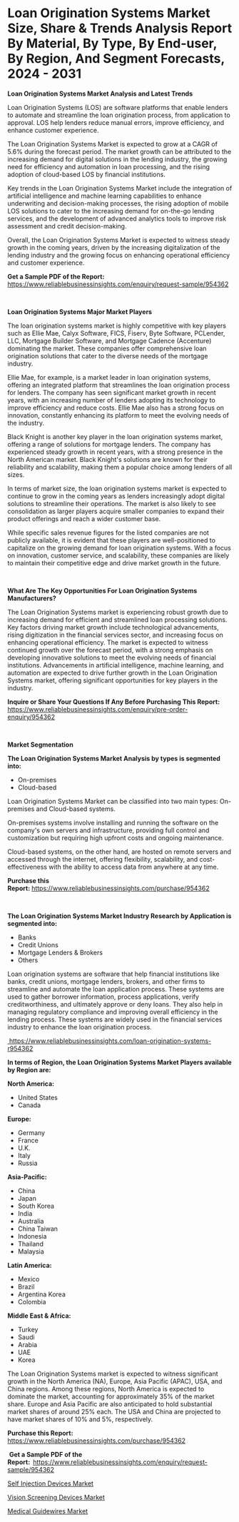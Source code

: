 <p><h1>Loan Origination Systems Market Size, Share & Trends Analysis Report By Material, By Type, By End-user, By Region, And Segment Forecasts, 2024 - 2031</h1></p><p><strong>Loan Origination Systems Market Analysis and Latest Trends</strong></p>
<p><p>Loan Origination Systems (LOS) are software platforms that enable lenders to automate and streamline the loan origination process, from application to approval. LOS help lenders reduce manual errors, improve efficiency, and enhance customer experience.</p><p>The Loan Origination Systems Market is expected to grow at a CAGR of 5.6% during the forecast period. The market growth can be attributed to the increasing demand for digital solutions in the lending industry, the growing need for efficiency and automation in loan processing, and the rising adoption of cloud-based LOS by financial institutions.</p><p>Key trends in the Loan Origination Systems Market include the integration of artificial intelligence and machine learning capabilities to enhance underwriting and decision-making processes, the rising adoption of mobile LOS solutions to cater to the increasing demand for on-the-go lending services, and the development of advanced analytics tools to improve risk assessment and credit decision-making.</p><p>Overall, the Loan Origination Systems Market is expected to witness steady growth in the coming years, driven by the increasing digitalization of the lending industry and the growing focus on enhancing operational efficiency and customer experience.</p></p>
<p><strong>Get a Sample PDF of the Report:&nbsp;</strong> <a href="https://www.reliablebusinessinsights.com/enquiry/request-sample/954362">https://www.reliablebusinessinsights.com/enquiry/request-sample/954362</a></p>
<p>&nbsp;</p>
<p><strong>Loan Origination Systems Major Market Players</strong></p>
<p><p>The loan origination systems market is highly competitive with key players such as Ellie Mae, Calyx Software, FICS, Fiserv, Byte Software, PCLender, LLC, Mortgage Builder Software, and Mortgage Cadence (Accenture) dominating the market. These companies offer comprehensive loan origination solutions that cater to the diverse needs of the mortgage industry.</p><p>Ellie Mae, for example, is a market leader in loan origination systems, offering an integrated platform that streamlines the loan origination process for lenders. The company has seen significant market growth in recent years, with an increasing number of lenders adopting its technology to improve efficiency and reduce costs. Ellie Mae also has a strong focus on innovation, constantly enhancing its platform to meet the evolving needs of the industry.</p><p>Black Knight is another key player in the loan origination systems market, offering a range of solutions for mortgage lenders. The company has experienced steady growth in recent years, with a strong presence in the North American market. Black Knight's solutions are known for their reliability and scalability, making them a popular choice among lenders of all sizes.</p><p>In terms of market size, the loan origination systems market is expected to continue to grow in the coming years as lenders increasingly adopt digital solutions to streamline their operations. The market is also likely to see consolidation as larger players acquire smaller companies to expand their product offerings and reach a wider customer base.</p><p>While specific sales revenue figures for the listed companies are not publicly available, it is evident that these players are well-positioned to capitalize on the growing demand for loan origination systems. With a focus on innovation, customer service, and scalability, these companies are likely to maintain their competitive edge and drive market growth in the future.</p></p>
<p>&nbsp;</p>
<p><strong>What Are The Key Opportunities For Loan Origination Systems Manufacturers?</strong></p>
<p><p>The Loan Origination Systems market is experiencing robust growth due to increasing demand for efficient and streamlined loan processing solutions. Key factors driving market growth include technological advancements, rising digitization in the financial services sector, and increasing focus on enhancing operational efficiency. The market is expected to witness continued growth over the forecast period, with a strong emphasis on developing innovative solutions to meet the evolving needs of financial institutions. Advancements in artificial intelligence, machine learning, and automation are expected to drive further growth in the Loan Origination Systems market, offering significant opportunities for key players in the industry.</p></p>
<p><strong>Inquire or Share Your Questions If Any Before Purchasing This Report:</strong> <a href="https://www.reliablebusinessinsights.com/enquiry/pre-order-enquiry/954362">https://www.reliablebusinessinsights.com/enquiry/pre-order-enquiry/954362</a></p>
<p>&nbsp;</p>
<p><strong>Market Segmentation</strong></p>
<p><strong>The Loan Origination Systems Market Analysis by types is segmented into:</strong></p>
<p><ul><li>On-premises</li><li>Cloud-based</li></ul></p>
<p><p>Loan Origination Systems Market can be classified into two main types: On-premises and Cloud-based systems. </p><p>On-premises systems involve installing and running the software on the company's own servers and infrastructure, providing full control and customization but requiring high upfront costs and ongoing maintenance.</p><p>Cloud-based systems, on the other hand, are hosted on remote servers and accessed through the internet, offering flexibility, scalability, and cost-effectiveness with the ability to access data from anywhere at any time.</p></p>
<p><strong>Purchase this Report:&nbsp;</strong><a href="https://www.reliablebusinessinsights.com/purchase/954362">https://www.reliablebusinessinsights.com/purchase/954362</a></p>
<p>&nbsp;</p>
<p><strong>The Loan Origination Systems Market Industry Research by Application is segmented into:</strong></p>
<p><ul><li>Banks</li><li>Credit Unions</li><li>Mortgage Lenders & Brokers</li><li>Others</li></ul></p>
<p><p>Loan origination systems are software that help financial institutions like banks, credit unions, mortgage lenders, brokers, and other firms to streamline and automate the loan application process. These systems are used to gather borrower information, process applications, verify creditworthiness, and ultimately approve or deny loans. They also help in managing regulatory compliance and improving overall efficiency in the lending process. These systems are widely used in the financial services industry to enhance the loan origination process.</p></p>
<p><a href="https://www.reliablebusinessinsights.com/loan-origination-systems-r954362">&nbsp;https://www.reliablebusinessinsights.com/loan-origination-systems-r954362</a></p>
<p><strong>In terms of Region, the Loan Origination Systems Market Players available by Region are:</strong></p>
<p>
    <p> <strong> North America: </strong>
        <ul>
            <li>United States</li>
            <li>Canada</li>
        </ul>
        </p> 
    <p> <strong> Europe: </strong>
        <ul>
            <li>Germany</li>
            <li>France</li>
            <li>U.K.</li>
            <li>Italy</li>
            <li>Russia</li>
        </ul>
        </p> 
    <p> <strong> Asia-Pacific: </strong>
        <ul>
            <li>China</li>
            <li>Japan</li>
            <li>South Korea</li>
            <li>India</li>
            <li>Australia</li>
            <li>China Taiwan</li>
            <li>Indonesia</li>
            <li>Thailand</li>
            <li>Malaysia</li>
        </ul>
        </p> 
    <p> <strong> Latin America: </strong>
        <ul>
            <li>Mexico</li>
            <li>Brazil</li>
            <li>Argentina Korea</li>
            <li>Colombia</li>
        </ul>
        </p> 
    <p> <strong> Middle East & Africa: </strong>
        <ul>
            <li>Turkey</li>
            <li>Saudi</li>
            <li>Arabia</li>
            <li>UAE</li>
            <li>Korea</li>
        </ul>
    </p>
    </p>
<p><p>The Loan Origination Systems market is expected to witness significant growth in the North America (NA), Europe, Asia Pacific (APAC), USA, and China regions. Among these regions, North America is expected to dominate the market, accounting for approximately 35% of the market share. Europe and Asia Pacific are also anticipated to hold substantial market shares of around 25% each. The USA and China are projected to have market shares of 10% and 5%, respectively.</p></p>
<p><strong>Purchase this Report: </strong><a href="https://www.reliablebusinessinsights.com/purchase/954362">https://www.reliablebusinessinsights.com/purchase/954362</a></p>
<p>&nbsp;<strong>Get a Sample PDF of the Report:&nbsp;&nbsp;</strong><a href="https://www.reliablebusinessinsights.com/enquiry/request-sample/954362">https://www.reliablebusinessinsights.com/enquiry/request-sample/954362</a></p>
<p><strong></strong></p>
<p><p><a href="https://github.com/dmmanir420/Market-Research-Report-List-1/blob/main/self-injection-devices-market.md">Self Injection Devices Market</a></p><p><a href="https://github.com/susanjprice2023/Market-Research-Report-List-2/blob/main/vision-screening-devices-market.md">Vision Screening Devices Market</a></p><p><a href="https://github.com/nancykennedykellievqfqt2/Market-Research-Report-List-3/blob/main/medical-guidewires-market.md">Medical Guidewires Market</a></p></p>